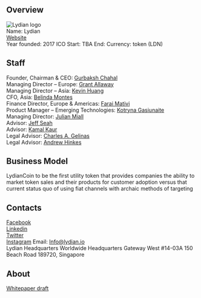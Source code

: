 ## Overview
![Lydian logo](../projects/logo/lydian.png)  
Name:  Lydian  
[Website](https://lydian.io/)   
Year founded:  2017
ICO Start: TBA
End: 
Currency: token (LDN)	 
## Staff 
Founder, Chairman & CEO: [Gurbaksh Chahal](../people/gurbaksh_chahal.md)  
Managing Director – Europe:  [Grant Allaway](../people/grant_allaway.md)   
Managing Director – Asia: [Kevin Huang](../people/kevin_huang.md)  
CFO, Asia: [Belinda Montes](../people/belinda_montes.md)  
Finance Director, Europe & Americas: [Farai Mativi](../people/farai_mativi.md)  
Product Manager – Emerging Technologies: [Kotryna Gasiunaite](../people/kotryna_gasiunaite.md)  
Managing Director:  [Julian Miall](../people/julian_miall.md)  
Advisor:  [Jeff Seah](../people/jeff_seah.md)  
Advisor:  [Kamal Kaur](../people/kamal_kaur.md)  
Legal Advisor: [Charles A. Gelinas ](../people/charles_gelinas.md)  
Legal Advisor:  [Andrew Hinkes](../people/andrew_hinkes.md)  

## Business Model
 LydianCoin to be the first utility token that provides companies the ability to market token sales and their products for customer adoption versus that current status quo of using fiat channels with archaic methods of targeting
## Contacts  
[Facebook](https://www.facebook.com/LydianCoin/)     
[Linkedin](https://www.linkedin.com/company-beta/389361)  
[Twitter](https://twitter.com/LydianCoinLtd)   
[Instagram](https://instagram.com/lydiancoin)
Email: Info@lydian.io   
Lydian Headquarters
Worldwide Headquarters
Gateway West #14-03A
150 Beach Road
189720, Singapore

  
## About 
[Whitepaper draft](https://www.slideshare.net/gurbakshchahal/lydian-whitepaper-81517-draft)
